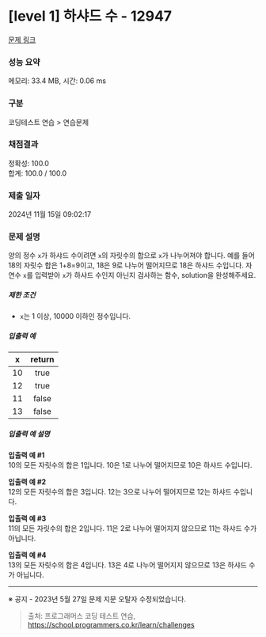 # [level 1] 하샤드 수 - 12947 

[문제 링크](https://school.programmers.co.kr/learn/courses/30/lessons/12947) 

### 성능 요약

메모리: 33.4 MB, 시간: 0.06 ms

### 구분

코딩테스트 연습 > 연습문제

### 채점결과

정확성: 100.0<br/>합계: 100.0 / 100.0

### 제출 일자

2024년 11월 15일 09:02:17

### 문제 설명

<p style="user-select: auto !important;">양의 정수 <code style="user-select: auto !important;">x</code>가 하샤드 수이려면 <code style="user-select: auto !important;">x</code>의 자릿수의 합으로 <code style="user-select: auto !important;">x</code>가 나누어져야 합니다. 예를 들어 18의 자릿수 합은 1+8=9이고, 18은 9로 나누어 떨어지므로 18은 하샤드 수입니다. 자연수 <code style="user-select: auto !important;">x</code>를 입력받아 <code style="user-select: auto !important;">x</code>가 하샤드 수인지 아닌지 검사하는 함수, solution을 완성해주세요.</p>

<h5 style="user-select: auto !important;">제한 조건</h5>

<ul style="user-select: auto !important;">
<li style="user-select: auto !important;"><code style="user-select: auto !important;">x</code>는 1 이상, 10000 이하인 정수입니다.</li>
</ul>

<h5 style="user-select: auto !important;">입출력 예</h5>
<table class="table" style="user-select: auto !important;">
        <thead style="user-select: auto !important;"><tr style="user-select: auto !important;">
<th style="user-select: auto !important;">x</th>
<th style="text-align: center; user-select: auto !important;">return</th>
</tr>
</thead>
        <tbody style="user-select: auto !important;"><tr style="user-select: auto !important;">
<td style="user-select: auto !important;">10</td>
<td style="text-align: center; user-select: auto !important;">true</td>
</tr>
<tr style="user-select: auto !important;">
<td style="user-select: auto !important;">12</td>
<td style="text-align: center; user-select: auto !important;">true</td>
</tr>
<tr style="user-select: auto !important;">
<td style="user-select: auto !important;">11</td>
<td style="text-align: center; user-select: auto !important;">false</td>
</tr>
<tr style="user-select: auto !important;">
<td style="user-select: auto !important;">13</td>
<td style="text-align: center; user-select: auto !important;">false</td>
</tr>
</tbody>
      </table>
<h5 style="user-select: auto !important;">입출력 예 설명</h5>

<p style="user-select: auto !important;"><strong style="user-select: auto !important;">입출력 예 #1</strong><br style="user-select: auto !important;">
10의 모든 자릿수의 합은 1입니다. 10은 1로 나누어 떨어지므로 10은 하샤드 수입니다.</p>

<p style="user-select: auto !important;"><strong style="user-select: auto !important;">입출력 예 #2</strong><br style="user-select: auto !important;">
12의 모든 자릿수의 합은 3입니다. 12는 3으로 나누어 떨어지므로 12는 하샤드 수입니다.</p>

<p style="user-select: auto !important;"><strong style="user-select: auto !important;">입출력 예 #3</strong><br style="user-select: auto !important;">
11의 모든 자릿수의 합은 2입니다. 11은 2로 나누어 떨어지지 않으므로 11는 하샤드 수가 아닙니다.</p>

<p style="user-select: auto !important;"><strong style="user-select: auto !important;">입출력 예 #4</strong><br style="user-select: auto !important;">
13의 모든 자릿수의 합은 4입니다. 13은 4로 나누어 떨어지지 않으므로 13은 하샤드 수가 아닙니다.</p>

<hr style="user-select: auto !important;">

<p style="user-select: auto !important;">※ 공지 - 2023년 5월 27일 문제 지문 오탈자 수정되었습니다.</p>


> 출처: 프로그래머스 코딩 테스트 연습, https://school.programmers.co.kr/learn/challenges